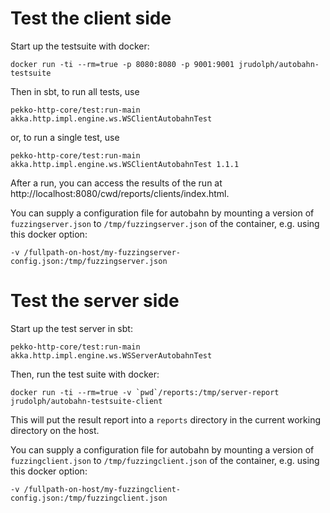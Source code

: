 # Test the client side

Start up the testsuite with docker:

```
docker run -ti --rm=true -p 8080:8080 -p 9001:9001 jrudolph/autobahn-testsuite
```

Then in sbt, to run all tests, use

```
pekko-http-core/test:run-main akka.http.impl.engine.ws.WSClientAutobahnTest
```

or, to run a single test, use

```
pekko-http-core/test:run-main akka.http.impl.engine.ws.WSClientAutobahnTest 1.1.1
```

After a run, you can access the results of the run at http://localhost:8080/cwd/reports/clients/index.html.

You can supply a configuration file for autobahn by mounting a version of `fuzzingserver.json` to `/tmp/fuzzingserver.json`
of the container, e.g. using this docker option:

```
-v /fullpath-on-host/my-fuzzingserver-config.json:/tmp/fuzzingserver.json
```

# Test the server side

Start up the test server in sbt:

```
pekko-http-core/test:run-main akka.http.impl.engine.ws.WSServerAutobahnTest
```

Then, run the test suite with docker:

```
docker run -ti --rm=true -v `pwd`/reports:/tmp/server-report jrudolph/autobahn-testsuite-client
```

This will put the result report into a `reports` directory in the current working directory on the host.

You can supply a configuration file for autobahn by mounting a version of `fuzzingclient.json` to `/tmp/fuzzingclient.json`
of the container, e.g. using this docker option:

```
-v /fullpath-on-host/my-fuzzingclient-config.json:/tmp/fuzzingclient.json
```
